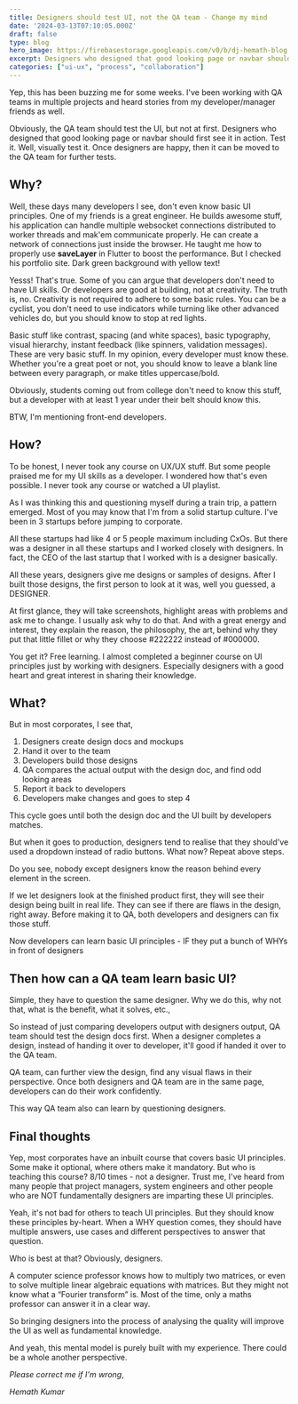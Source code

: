 ```yaml
---
title: Designers should test UI, not the QA team - Change my mind
date: '2024-03-13T07:10:05.000Z'
draft: false
type: blog
hero_image: https://firebasestorage.googleapis.com/v0/b/dj-hemath-blog.appspot.com/o/blog-images%2Fdesigners-should-test-UI-not-the-QA-team.png?alt=media&token=610f1953-0018-4905-a27d-33e396a286c1
excerpt: Designers who designed that good looking page or navbar should first see it in action. Test it. Well, visually test it. Once designers are happy, then it can be moved to the QA team for further tests.
categories: ["ui-ux", "process", "collaboration"]
---
```


Yep, this has been buzzing me for some weeks. I've been working with QA teams in multiple projects and heard stories from my developer/manager friends as well.

Obviously, the QA team should test the UI, but not at first. Designers who designed that good looking page or navbar should first see it in action. Test it. Well, visually test it. Once designers are happy, then it can be moved to the QA team for further tests.

## Why?

Well, these days many developers I see, don't even know basic UI principles. One of my friends is a great engineer. He builds awesome stuff, his application can handle multiple websocket connections distributed to worker threads and mak'em communicate properly. He can create a network of connections just inside the browser. He taught me how to properly use **saveLayer** in Flutter to boost the performance. But I checked his portfolio site. Dark green background with yellow text!

Yesss! That's true. Some of you can argue that developers don't need to have UI skills. Or developers are good at building, not at creativity. The truth is, no. Creativity is not required to adhere to some basic rules. You can be a cyclist, you don't need to use indicators while turning like other advanced vehicles do, but you should know to stop at red lights.

Basic stuff like contrast, spacing (and white spaces), basic typography, visual hierarchy, instant feedback (like spinners, validation messages). These are very basic stuff. In my opinion, every developer must know these. Whether you're a great poet or not, you should know to leave a blank line between every paragraph, or make titles uppercase/bold.

Obviously, students coming out from college don't need to know this stuff, but a developer with at least 1 year under their belt should know this.

BTW, I'm mentioning front-end developers.

## How?

To be honest, I never took any course on UX/UX stuff. But some people praised me for my UI skills as a developer. I wondered how that's even possible. I never took any course or watched a UI playlist.

As I was thinking this and questioning myself during a train trip, a pattern emerged. Most of you may know that I'm from a solid startup culture. I've been in 3 startups before jumping to corporate.

All these startups had like 4 or 5 people maximum including CxOs. But there was a designer in all these startups and I worked closely with designers. In fact, the CEO of the last startup that I worked with is a designer basically.


All these years, designers give me designs or samples of designs. After I built those designs, the first person to look at it was, well you guessed, a DESIGNER.

At first glance, they will take screenshots, highlight areas with problems and ask me to change. I usually ask why to do that. And with a great energy and interest, they explain the reason, the philosophy, the art, behind why they put that little fillet or why they choose #222222 instead of #000000.

You get it? Free learning. I almost completed a beginner course on UI principles just by working with designers. Especially designers with a good heart and great interest in sharing their knowledge.

## What?

But in most corporates, I see that,

1.  Designers create design docs and mockups
2.  Hand it over to the team
3.  Developers build those designs
4.  QA compares the actual output with the design doc, and find odd looking areas
5.  Report it back to developers
6.  Developers make changes and goes to step 4

This cycle goes until both the design doc and the UI built by developers matches.

But when it goes to production, designers tend to realise that they should've used a dropdown instead of radio buttons. What now? Repeat above steps.

Do you see, nobody except designers know the reason behind every element in the screen.

If we let designers look at the finished product first, they will see their design being built in real life. They can see if there are flaws in the design, right away. Before making it to QA, both developers and designers can fix those stuff.

Now developers can learn basic UI principles - IF they put a bunch of WHYs in front of designers

## Then how can a QA team learn basic UI?

Simple, they have to question the same designer. Why we do this, why not that, what is the benefit, what it solves, etc.,

So instead of just comparing developers output with designers output, QA team should test the design docs first. When a designer completes a design, instead of handing it over to developer, it'll good if handed it over to the QA team.

QA team, can further view the design, find any visual flaws in their perspective. Once both designers and QA team are in the same page, developers can do their work confidently.

This way QA team also can learn by questioning designers.

## Final thoughts

Yep, most corporates have an inbuilt course that covers basic UI principles. Some make it optional, where others make it mandatory. But who is teaching this course? 8/10 times - not a designer. Trust me, I've heard from many people that project managers, system engineers and other people who are NOT fundamentally designers are imparting these UI principles.

Yeah, it's not bad for others to teach UI principles. But they should know these principles by-heart. When a WHY question comes, they should have multiple answers, use cases and different perspectives to answer that question.

Who is best at that? Obviously, designers.

A computer science professor knows how to multiply two matrices, or even to solve multiple linear algebraic equations with matrices. But they might not know what a “Fourier transform” is. Most of the time, only a maths professor can answer it in a clear way.

So bringing designers into the process of analysing the quality will improve the UI as well as fundamental knowledge.

And yeah, this mental model is purely built with my experience. There could be a whole another perspective.

*Please correct me if I'm wrong*,

*Hemath Kumar*
